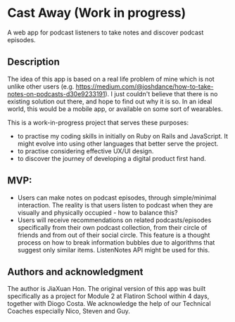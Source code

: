 # Cast Away (Work in progress)
A web app for podcast listeners to take notes and discover podcast episodes.

## Description
The idea of this app is based on a real life problem of mine which is not unlike other users (e.g. https://medium.com/@joshdance/how-to-take-notes-on-podcasts-d30e9233191). I just couldn't believe that there is no existing solution out there, and hope to find out why it is so. In an ideal world, this would be a mobile app, or available on some sort of wearables.

This is a work-in-progress project that serves these purposes:
- to practise my coding skills in initially on Ruby on Rails and JavaScript. It might evolve into using other languages that better serve the project.
- to practise considering effective UX/UI design.
- to discover the journey of developing a digital product first hand.

## MVP:
- Users can make notes on podcast episodes, through simple/minimal interaction. The reality is that users listen to podcast when they are visually and physically occupied - how to balance this?
- Users will receive recommendations on related podcasts/episodes specifically from their own podcast collection, from their circle of friends and from out of their social circle. This feature is a thought process on how to break information bubbles due to algorithms that suggest only similar items. ListenNotes API might be used for this.
 
## Authors and acknowledgment
The author is JiaXuan Hon. The original version of this app was built specifically as a project for Module 2 at Flatiron School within 4 days, together with Diogo Costa. We acknowledge the help of our Technical Coaches especially Nico, Steven and Guy.
